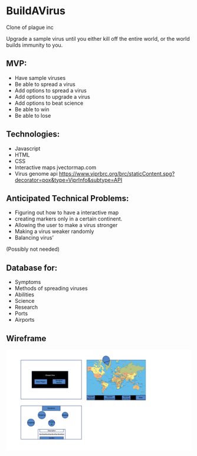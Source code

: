 # BuildAVirus
Clone of plague inc

Upgrade a sample virus until you either kill off the entire world, or the world builds immunity to you.

## MVP:
  - Have sample viruses
  - Be able to spread a virus
  - Add options to spread a virus
  - Add options to upgrade a virus
  - Add options to beat science
  - Be able to win
  - Be able to lose

## Technologies:
  - Javascript
  - HTML
  - CSS
  - Interactive maps jvectormap.com
  - Virus genome api https://www.viprbrc.org/brc/staticContent.spg?decorator=pox&type=ViprInfo&subtype=API

## Anticipated Technical Problems:
  - Figuring out how to have a interactive map
  - creating markers only in a certain continent.
  - Allowing the user to make a virus stronger
  - Making a virus weaker randomly
  - Balancing virus’



(Possibly not needed)
## Database for:
  - Symptoms 
  - Methods of spreading viruses
  - Abilities
  - Science
  - Research
  - Ports
  - Airports
  
## Wireframe
![wireframe](/wireframe.png)


